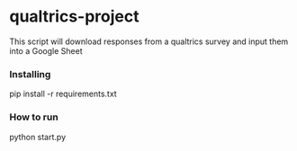# qualtrics-project

This script will download responses from a qualtrics survey and input them into a Google Sheet

### Installing

pip install -r requirements.txt

### How to run

python start.py 



